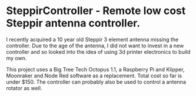 # SteppirController - Remote low cost Steppir antenna controller. 

I recently acquired a 10 year old Steppir 3 element antenna missing the controller. Due to the age of the antenna, I did not want to invest in a new controller and so looked into the idea of using 3d printer electronics to build my own. 

This project uses a Big Tree Tech Octopus 1.1, a Raspberry Pi and Klipper, Moonraker and Node Red software as a replacement. Total cost so far is under $150. The controller can probably also be used to control a antenna rotator as well.
